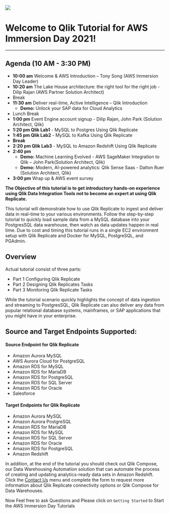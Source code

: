 
![](/images/aws_immersion.png)  
# Welcome to Qlik Tutorial for AWS Immersion Day 2021! 
________________________________________________________________
## Agenda (10 AM - 3:30 PM)
* **10:00 am** Welcome & AWS Introduction – Tony Song (AWS Immersion Day Leader)
* **10:20 am** The Lake House architecture: the right tool for the right job - Dilip Rajan (AWS Partner Solution Architect)
* Break
* **11:30 am** Deliver real-time, Active Intelligence – Qlik Introduction  
    * **Demo:** Unlock your SAP data for Cloud Analytics
* Lunch Break
* **1:00 pm** Event Engine account signup - Dilip Rajan, John Park (Solution Architect, Qlik)
* **1:20 pm Qlik Lab1** - MySQL to Postgres Using Qlik Replicate
* **1:45 pm Qlik Lab2** - MySQL to Kafka Using Qlik Replicate
* **Break**
* **2:20 pm Qlik Lab3** - MySQL to Amazon Redshift Using Qlik Replicate
* **2:40 pm**
    * **Demo:** Machine Learning Evolved - AWS SageMaker Integration to Qlik – John Park(Solution Architect, Qlik)
    * **Demo:** Modern, AI-powered analytics: Qlik Sense Saas - Dalton Ruer (Solution Architect, Qlik)
* **3:00 pm** Wrap up & AWS event survey


__The Objective of this tutorial is to get introductory hands-on experience using Qlik Data Integration Tools not to become an expert at using Qlik Replicate.__

This tutorial will demonstrate how to use Qlik Replicate to ingest and deliver data in real-time to your various environments. Follow the step-by-step tutorial to quickly load sample data from a MySQL database into your PostgresSQL data warehouse, then watch as data updates happen in real time.  Due to cost and timing this tutorial runs in a single EC2 environment setup with Qlik Replicate and Docker for MySQL, PostgreSQL, and PGAdmin.

## Overview
Actual tutorial consist of three parts:
* Part 1 Configuring Qlik Replicate
* Part 2 Designing Qlik Replicates Tasks
* Part 3 Monitoring Qlik Replicate Tasks 

While the tutorial scenario quickly highlights the concept of data ingestion and streaming to PostgresSQL, 
Qlik Replicate can also deliver any data from popular relational database systems, mainframes, or SAP applications that you might have in your enterprise.

## Source and Target Endpoints Supported:  
#### Source Endpoint for Qlik Replicate 
* Amazon Aurora MySQL
* AWS Aurora Cloud for PostgreSQL
* Amazon RDS for MySQL
* Amazon RDS for MariaDB
* Amazon RDS for PostgreSQL
* Amazon RDS for SQL Server
* Amazon RDS for Oracle
* Salesforce
#### Target Endpoints for Qlik Replicate 
* Amazon Aurora MySQL
* Amazon Aurora PostgreSQL
* Amazon RDS for MariaDB
* Amazon RDS for MySQL
* Amazon RDS for SQL Server
* Amazon RDS for Oracle
* Amazon RDS for PostgreSQL
* Amazon Redshift

In addition, at the end of the tutorial you should check out Qlik Compose, our Data Warehousing Automation solution that can automate the process of creating and updating analytics-ready data sets in Amazon Redshift. Click the [Contact Us](../contact_us) menu and complete the form to request more information about Qlik Replicate connectivity options or Qlik Compose for Data Warehouses.

Now Feel free to ask Questions and Please click on `Getting Started` to Start the AWS Immersion Day Tutorials
